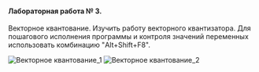 #### Лабораторная работа № 3.
Векторное квантование.
Изучить работу векторного квантизатора.
Для пошагового исполнения программы и контроля значений переменных использовать комбинацию "Alt+Shift+F8".

![Векторное квантование_1](https://github.com/user-attachments/assets/88178f9a-3004-4e5d-8842-19c7db0376dd)
![Векторное квантование_2](https://github.com/user-attachments/assets/32fc3c01-c2dd-4af4-8e71-404f282f0816)
